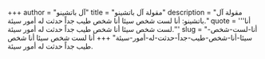 +++
author = "آل باتشينو"
title = "مقولة آل باتشينو"
description = "مقولة آل باتشينو: أنا لست شخص سيئا أنا شخص طيب جداً حدثت له أمور سيئة."
quote = '''أنا لست شخص سيئا أنا شخص طيب جداً حدثت له أمور سيئة.'''
slug = "أنا-لست-شخص-سيئا-أنا-شخص-طيب-جداً-حدثت-له-أمور-سيئة"
+++
أنا لست شخص سيئا أنا شخص طيب جداً حدثت له أمور سيئة.
